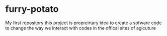 # furry-potato
My first repository
this project is propreirtary idea to create a sofware code to change the way we interact with codes in the offical sites of agicuture
